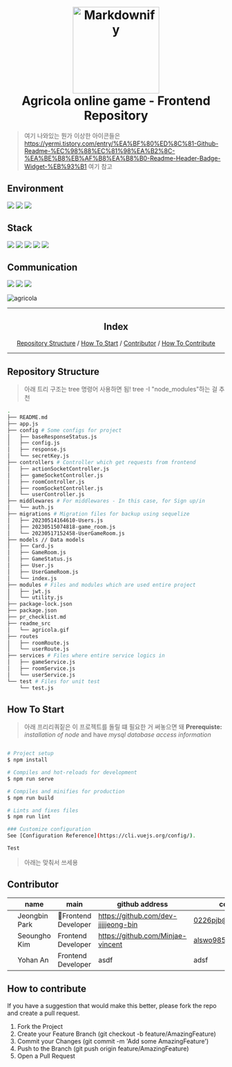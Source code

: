 <h1 align="center">
  <br>
  <img src="https://lookout-spiele.de/upload/en_agricolare.html_CoverImage.jpg" alt="Markdownify" width="200">
  <br>
  Agricola online game - Frontend Repository
  <br>
</h1>

> 여기 나와있는 뭔가 이상한 아이콘들은
> https://yermi.tistory.com/entry/%EA%BF%80%ED%8C%81-Github-Readme-%EC%98%88%EC%81%98%EA%B2%8C-%EA%BE%B8%EB%AF%B8%EA%B8%B0-Readme-Header-Badge-Widget-%EB%93%B1
> 여기 참고

<h2>Environment</h2>
<p>
  <img src="https://img.shields.io/badge/github-181717?style=for-the-badge&logo=github&logoColor=white">
  <img src="https://img.shields.io/badge/git-F05032?style=for-the-badge&logo=git&logoColor=white">
  <img src="https://img.shields.io/badge/vscode-007ACC?style=for-the-badge&logo=Visual Studio Code&logoColor=white">
</p>

<h2>Stack</h2>
<p>
  <img src="https://img.shields.io/badge/javascript-F7DF1E?style=for-the-badge&logo=javascript&logoColor=black">
  <img src="https://img.shields.io/badge/node.js-339933?style=for-the-badge&logo=Node.js&logoColor=white">
  <img src="https://img.shields.io/badge/mysql-4479A1?style=for-the-badge&logo=mysql&logoColor=white">
  <img src="https://img.shields.io/badge/socket.io-010101?style=for-the-badge&logo=socket.io&logoColor=white">
  <img src="https://img.shields.io/badge/express-000000?style=for-the-badge&logo=express&logoColor=white">
</p>

<h2>Communication</h2>
<p>
  <img src="https://img.shields.io/badge/notion-000000?style=for-the-badge&logo=notion&logoColor=blue">
  <img src="https://img.shields.io/badge/slack-4A154B?style=for-the-badge&logo=slack&logoColor=white">
  <img src="https://img.shields.io/badge/kakaotalk-FFCD00?style=for-the-badge&logo=kakaotalk&logoColor=black">
</p>

![agricola](https://github.com/SW-Engineering-Team1/agricola_backend/assets/74089849/81d99d23-c7d9-4222-a642-1a8ad08c54ac)

<hr>

<div>
  <h2 align="center">Index</h2>
  <p align="center">
    <a href="#repository-structure">Repository Structure</a> /
    <a href="#how-to-start">How To Start</a> /
    <a href="#contributor">Contributor</a> /
    <a href="#how-to-contribute">How To Contribute</a> 
  </p>
<div>

<hr>

## Repository Structure

> 아래 트리 구조는 tree 명령어 사용하면 됨! tree -I "node_modules"하는 걸 추천

```bash
.
├── README.md
├── app.js
├── config # Some configs for project
│   ├── baseResponseStatus.js
│   ├── config.js
│   ├── response.js
│   └── secretKey.js
├── controllers # Controller which get requests from frontend
│   ├── actionSocketController.js
│   ├── gameSocketController.js
│   ├── roomController.js
│   ├── roomSocketController.js
│   └── userController.js
├── middlewares # For middlewares - In this case, for Sign up/in
│   └── auth.js
├── migrations # Migration files for backup using sequelize
│   ├── 20230514164610-Users.js
│   ├── 20230515074818-game_room.js
│   └── 20230517152458-UserGameRoom.js
├── models // Data models
│   ├── Card.js
│   ├── GameRoom.js
│   ├── GameStatus.js
│   ├── User.js
│   ├── UserGameRoom.js
│   └── index.js
├── modules # Files and modules which are used entire project
│   ├── jwt.js
│   └── utility.js
├── package-lock.json
├── package.json
├── pr_checklist.md
├── readme_src
│   └── agricola.gif
├── routes
│   ├── roomRoute.js
│   └── userRoute.js
├── services # Files where entire service logics in
│   ├── gameService.js
│   ├── roomService.js
│   └── userService.js
└── test # Files for unit test
    └── test.js

```

## How To Start

> 아래 프리리쿼짙은 이 프로젝트를 돌릴 떄 필요한 거 써놓으면 돼
> **Prerequiste:** _installation of node_ and have _mysql database access information_

```bash

# Project setup
$ npm install

# Compiles and hot-reloads for development
$ npm run serve

# Compiles and minifies for production
$ npm run build

# Lints and fixes files
$ npm run lint

### Customize configuration
See [Configuration Reference](https://cli.vuejs.org/config/).

Test
```

> 아래는 맞춰서 쓰세용

## Contributor

|     | name          | main               | github address                        | contact             |
| --- | ------------- | ------------------ | ------------------------------------- | ------------------- |
|     | Jeongbin Park | Frontend Developer| https://github.com/dev-jjjjjeong-bin  | 0226pjb@naver.com   |
|     | Seoungho Kim  | Frontend Developer | https://github.com/Minjae-vincent     | alswo9853@gmail.com |
|     | Yohan An      | Frontend Developer | asdf                                  | adsf                |

## How to contribute

If you have a suggestion that would make this better, please fork the repo and create a pull request.

1. Fork the Project
2. Create your Feature Branch (git checkout -b feature/AmazingFeature)
3. Commit your Changes (git commit -m 'Add some AmazingFeature')
4. Push to the Branch (git push origin feature/AmazingFeature)
5. Open a Pull Request
